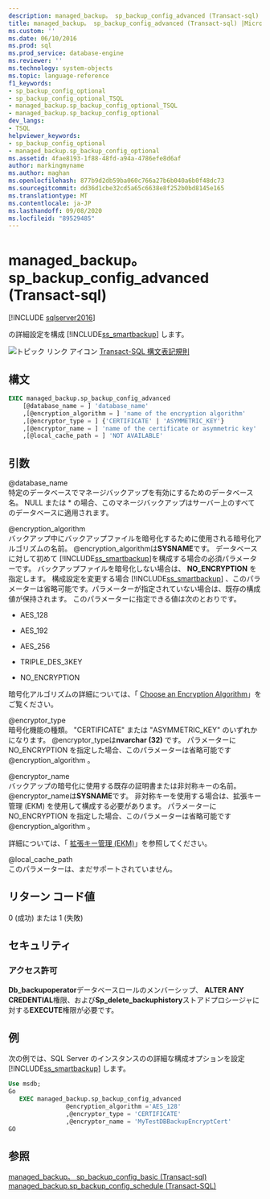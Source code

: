 ```yaml
---
description: managed_backup。 sp_backup_config_advanced (Transact-sql)
title: managed_backup。 sp_backup_config_advanced (Transact-sql) |Microsoft Docs
ms.custom: ''
ms.date: 06/10/2016
ms.prod: sql
ms.prod_service: database-engine
ms.reviewer: ''
ms.technology: system-objects
ms.topic: language-reference
f1_keywords:
- sp_backup_config_optional
- sp_backup_config_optional_TSQL
- managed_backup.sp_backup_config_optional_TSQL
- managed_backup.sp_backup_config_optional
dev_langs:
- TSQL
helpviewer_keywords:
- sp_backup_config_optional
- managed_backup.sp_backup_config_optional
ms.assetid: 4fae8193-1f88-48fd-a94a-4786efe8d6af
author: markingmyname
ms.author: maghan
ms.openlocfilehash: 877b9d2db59ba060c766a27b6b040a6b0f48dc73
ms.sourcegitcommit: dd36d1cbe32cd5a65c6638e8f252b0bd8145e165
ms.translationtype: MT
ms.contentlocale: ja-JP
ms.lasthandoff: 09/08/2020
ms.locfileid: "89529485"
---
```

# <a name="managed_backupsp_backup_config_advanced-transact-sql"></a>managed_backup。 sp_backup_config_advanced (Transact-sql)
[!INCLUDE [sqlserver2016](../../includes/applies-to-version/sqlserver2016.md)]

  の詳細設定を構成 [!INCLUDE[ss_smartbackup](../../includes/ss-smartbackup-md.md)] します。  
  
 ![トピック リンク アイコン](../../database-engine/configure-windows/media/topic-link.gif "トピック リンク アイコン") [Transact-SQL 構文表記規則](../../t-sql/language-elements/transact-sql-syntax-conventions-transact-sql.md)  
  
## <a name="syntax"></a>構文  
  
```sql  
EXEC managed_backup.sp_backup_config_advanced   
    [@database_name = ] 'database_name'  
    ,[@encryption_algorithm = ] 'name of the encryption algorithm'  
    ,[@encryptor_type = ] {'CERTIFICATE' | 'ASYMMETRIC_KEY'}  
    ,[@encryptor_name = ] 'name of the certificate or asymmetric key'  
    ,[@local_cache_path = ] 'NOT AVAILABLE'  
```  
  
##  <a name="arguments"></a><a name="Arguments"></a> 引数  
 @database_name  
 特定のデータベースでマネージバックアップを有効にするためのデータベース名。 NULL または * の場合、このマネージバックアップはサーバー上のすべてのデータベースに適用されます。  
  
 @encryption_algorithm  
 バックアップ中にバックアップファイルを暗号化するために使用される暗号化アルゴリズムの名前。 @encryption_algorithmは**SYSNAME**です。 データベースに対して初めて [!INCLUDE[ss_smartbackup](../../includes/ss-smartbackup-md.md)]を構成する場合の必須パラメーターです。 バックアップファイルを暗号化しない場合は、 **NO_ENCRYPTION** を指定します。 構成設定を変更する場合 [!INCLUDE[ss_smartbackup](../../includes/ss-smartbackup-md.md)] 、このパラメーターは省略可能です。パラメーターが指定されていない場合は、既存の構成値が保持されます。 このパラメーターに指定できる値は次のとおりです。  
  
-   AES_128  
  
-   AES_192  
  
-   AES_256  
  
-   TRIPLE_DES_3KEY  
  
-   NO_ENCRYPTION  
  
 暗号化アルゴリズムの詳細については、「 [Choose an Encryption Algorithm](../../relational-databases/security/encryption/choose-an-encryption-algorithm.md)」をご覧ください。  
  
 @encryptor_type  
 暗号化機能の種類。 "CERTIFICATE" または "ASYMMETRIC_KEY" のいずれかになります。 @encryptor_typeは**nvarchar (32)** です。 パラメーターに NO_ENCRYPTION を指定した場合、このパラメーターは省略可能です @encryption_algorithm 。  
  
 @encryptor_name  
 バックアップの暗号化に使用する既存の証明書または非対称キーの名前。 @encryptor_nameは**SYSNAME**です。 非対称キーを使用する場合は、拡張キー管理 (EKM) を使用して構成する必要があります。 パラメーターに NO_ENCRYPTION を指定した場合、このパラメーターは省略可能です @encryption_algorithm 。  
  
 詳細については、「 [拡張キー管理 &#40;EKM&#41;](../../relational-databases/security/encryption/extensible-key-management-ekm.md)」を参照してください。  
  
 @local_cache_path  
 このパラメーターは、まだサポートされていません。  
  
## <a name="return-code-value"></a>リターン コード値  
 0 (成功) または 1 (失敗)  
  
## <a name="security"></a>セキュリティ  
  
### <a name="permissions"></a>アクセス許可  
 **Db_backupoperator**データベースロールのメンバーシップ、 **ALTER ANY CREDENTIAL**権限、および**Sp_delete_backuphistory**ストアドプロシージャに対する**EXECUTE**権限が必要です。  
  
## <a name="examples"></a>例  
 次の例では、SQL Server のインスタンスのの詳細な構成オプションを設定 [!INCLUDE[ss_smartbackup](../../includes/ss-smartbackup-md.md)] します。  
  
```sql
Use msdb;  
Go  
   EXEC managed_backup.sp_backup_config_advanced  
                @encryption_algorithm ='AES_128'  
                ,@encryptor_type = 'CERTIFICATE'  
                ,@encryptor_name = 'MyTestDBBackupEncryptCert'  
GO  
```  
  
## <a name="see-also"></a>参照  
 [managed_backup。 sp_backup_config_basic (Transact-sql)](../../relational-databases/system-stored-procedures/managed-backup-sp-backup-config-basic-transact-sql.md)   
 [managed_backup.sp_backup_config_schedule &#40;Transact-SQL&#41;](../../relational-databases/system-stored-procedures/managed-backup-sp-backup-config-schedule-transact-sql.md)  
  
  

